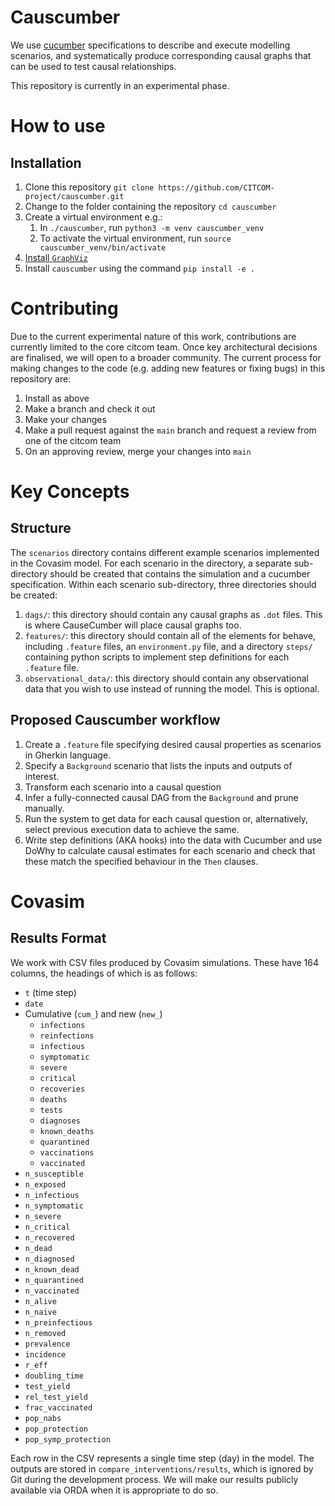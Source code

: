 # Causcumber

We use [cucumber](https://cucumber.io/)  specifications to describe and execute modelling scenarios, and systematically produce corresponding causal graphs that can be used to test causal relationships.

This repository is currently in an experimental phase.

# How to use

## Installation

1. Clone this repository `git clone https://github.com/CITCOM-project/causcumber.git`
2. Change to the folder containing the repository `cd causcumber`
3. Create a virtual environment e.g.:
   1. In `./causcumber`, run `python3 -m venv causcumber_venv`
   2. To activate the virtual environment, run `source causcumber_venv/bin/activate`
4. [Install `GraphViz`](https://graphviz.org/)
5. Install `causcumber` using the command `pip install -e .`

# Contributing

Due to the current experimental nature of this work, contributions are currently limited to the core citcom team. Once key architectural decisions are finalised, we will open to a broader community. The current process for making changes to the code (e.g. adding new features or fixing bugs) in this repository are:

1. Install as above
2. Make a branch and check it out
3. Make your changes
4. Make a pull request against the `main` branch and request a review from one of the citcom team
5. On an approving review, merge your changes into `main`

# Key Concepts

## Structure
The `scenarios` directory contains different example scenarios implemented in the Covasim model. For each scenario in the directory, a separate sub-directory should be created that contains the simulation and a cucumber specification. Within each scenario sub-directory, three directories should be created:
1. `dags/`: this directory should contain any causal graphs as `.dot` files. This is where CauseCumber will place causal graphs too.
2. `features/`: this directory should contain all of the elements for behave, including `.feature` files, an `environment.py` file, and a directory `steps/` containing python scripts to implement step definitions for each `.feature` file.
3. `observational_data/`: this directory should contain any observational data that you wish to use instead of running the model. This is optional.

## Proposed Causcumber workflow
1. Create a `.feature` file specifying desired causal properties as scenarios in Gherkin language.
2. Specify a `Background` scenario that lists the inputs and outputs of interest.
3. Transform each scenario into a causal question
4. Infer a fully-connected causal DAG from the `Background` and prune manually.
5. Run the system to get data for each causal question or, alternatively, select previous execution data to achieve the same.
6. Write step definitions (AKA hooks) into the data with Cucumber and use DoWhy to calculate causal estimates for each scenario and check that these match the specified behaviour in the `Then` clauses.

# Covasim
## Results Format
We work with CSV files produced by Covasim simulations. These have 164 columns, the headings of which is as follows:
- `t` (time step)
- `date`
- Cumulative (`cum_`) and new (`new_`)
  - `infections`
  - `reinfections`
  - `infectious`
  - `symptomatic`
  - `severe`
  - `critical`
  - `recoveries`
  - `deaths`
  - `tests`
  - `diagnoses`
  - `known_deaths`
  - `quarantined`
  - `vaccinations`
  - `vaccinated`
- `n_susceptible`
- `n_exposed`
- `n_infectious`
- `n_symptomatic`
- `n_severe`
- `n_critical`
- `n_recovered`
- `n_dead`
- `n_diagnosed`
- `n_known_dead`
- `n_quarantined`
- `n_vaccinated`
- `n_alive`
- `n_naive`
- `n_preinfectious`
- `n_removed`
- `prevalence`
- `incidence`
- `r_eff`
- `doubling_time`
- `test_yield`
- `rel_test_yield`
- `frac_vaccinated`
- `pop_nabs`
- `pop_protection`
- `pop_symp_protection`

Each row in the CSV represents a single time step (day) in the model. The outputs are stored in `compare_interventions/results`, which is ignored by Git during the development process. We will make our results publicly available via ORDA when it is appropriate to do so.
